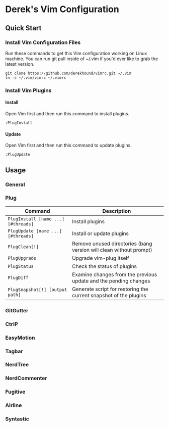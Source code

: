 # Derek's Vim Configuration


## Quick Start

### Install Vim Configuration Files

Run these commands to get this Vim configuration working on Linux machine. You can run git pull inside of ~/.vim if you'd ever like to grab the latest version.

	git clone https://github.com/derekhound/vimrc.git ~/.vim
	ln -s ~/.vim/vimrc ~/.vimrc

### Install Vim Plugins

#### Install

Open Vim first and then run this command to install plugins.

	:PlugInstall


#### Update

Open Vim first and then run this command to update plugins.

	:PlugUpdate


## Usage ##


### General


### Plug

| Command                             | Description                                                        |
| ----------------------------------- | ------------------------------------------------------------------ |
| `PlugInstall [name ...] [#threads]` | Install plugins                                                    |
| `PlugUpdate [name ...] [#threads]`  | Install or update plugins                                          |
| `PlugClean[!]`                      | Remove unused directories (bang version will clean without prompt) |
| `PlugUpgrade`                       | Upgrade vim-plug itself                                            |
| `PlugStatus`                        | Check the status of plugins                                        |
| `PlugDiff`                          | Examine changes from the previous update and the pending changes   |
| `PlugSnapshot[!] [output path]`     | Generate script for restoring the current snapshot of the plugins  |


### GitGutter


### CtrlP


### EasyMotion


### Tagbar


### NerdTree


### NerdCommenter


### Fugitive


### Airline


### Syntastic
